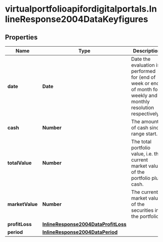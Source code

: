 # virtualportfolioapifordigitalportals.InlineResponse2004DataKeyfigures

## Properties

Name | Type | Description | Notes
------------ | ------------- | ------------- | -------------
**date** | **Date** | Date the evaluation is performed for (end of week or end of month for weekly and monthly resolution respectively). | [optional] 
**cash** | **Number** | The amount of cash since range start. | [optional] 
**totalValue** | **Number** | The total portfolio value, i.e. the current market value of the portfolio plus cash. | [optional] 
**marketValue** | **Number** | The current market value of the securities in the portfolio. | [optional] 
**profitLoss** | [**InlineResponse2004DataProfitLoss**](InlineResponse2004DataProfitLoss.md) |  | [optional] 
**period** | [**InlineResponse2004DataPeriod**](InlineResponse2004DataPeriod.md) |  | [optional] 



